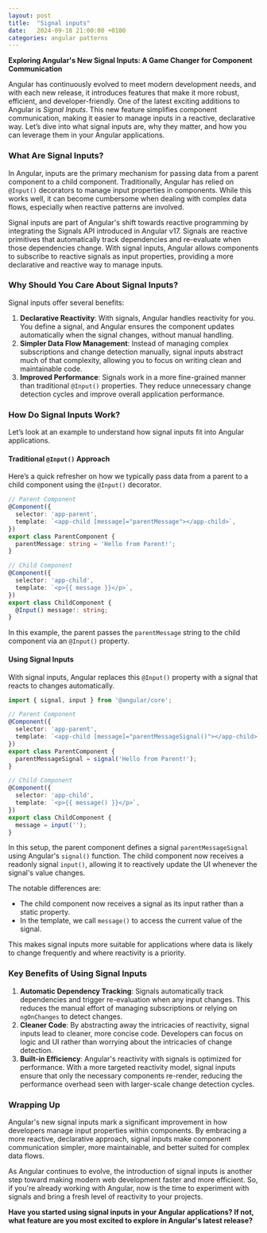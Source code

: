 ```yaml
---
layout: post
title:  "Signal inputs"
date:   2024-09-18 21:00:00 +0100
categories: angular patterns
---
```


**Exploring Angular's New Signal Inputs: A Game Changer for Component Communication**

Angular has continuously evolved to meet modern development needs, and with each new release, it introduces features that make it more robust, efficient, and developer-friendly. One of the latest exciting additions to Angular is *Signal Inputs*. This new feature simplifies component communication, making it easier to manage inputs in a reactive, declarative way. Let’s dive into what signal inputs are, why they matter, and how you can leverage them in your Angular applications.

### What Are Signal Inputs?

In Angular, inputs are the primary mechanism for passing data from a parent component to a child component. Traditionally, Angular has relied on `@Input()` decorators to manage input properties in components. While this works well, it can become cumbersome when dealing with complex data flows, especially when reactive patterns are involved.

Signal inputs are part of Angular's shift towards reactive programming by integrating the Signals API introduced in Angular v17. Signals are reactive primitives that automatically track dependencies and re-evaluate when those dependencies change. With signal inputs, Angular allows components to subscribe to reactive signals as input properties, providing a more declarative and reactive way to manage inputs.

### Why Should You Care About Signal Inputs?

Signal inputs offer several benefits:
1. **Declarative Reactivity**: With signals, Angular handles reactivity for you. You define a signal, and Angular ensures the component updates automatically when the signal changes, without manual handling.
2. **Simpler Data Flow Management**: Instead of managing complex subscriptions and change detection manually, signal inputs abstract much of that complexity, allowing you to focus on writing clean and maintainable code.
3. **Improved Performance**: Signals work in a more fine-grained manner than traditional `@Input()` properties. They reduce unnecessary change detection cycles and improve overall application performance.

### How Do Signal Inputs Work?

Let’s look at an example to understand how signal inputs fit into Angular applications.

#### Traditional `@Input()` Approach

Here’s a quick refresher on how we typically pass data from a parent to a child component using the `@Input()` decorator.

```typescript
// Parent Component
@Component({
  selector: 'app-parent',
  template: `<app-child [message]="parentMessage"></app-child>`,
})
export class ParentComponent {
  parentMessage: string = 'Hello from Parent!';
}

// Child Component
@Component({
  selector: 'app-child',
  template: `<p>{{ message }}</p>`,
})
export class ChildComponent {
  @Input() message!: string;
}
```

In this example, the parent passes the `parentMessage` string to the child component via an `@Input()` property.

#### Using Signal Inputs

With signal inputs, Angular replaces this `@Input()` property with a signal that reacts to changes automatically.

```typescript
import { signal, input } from '@angular/core';

// Parent Component
@Component({
  selector: 'app-parent',
  template: `<app-child [message]="parentMessageSignal()"></app-child>`,
})
export class ParentComponent {
  parentMessageSignal = signal('Hello from Parent!');
}

// Child Component
@Component({
  selector: 'app-child',
  template: `<p>{{ message() }}</p>`,
})
export class ChildComponent {
  message = input('');
}
```

In this setup, the parent component defines a signal `parentMessageSignal` using Angular's `signal()` function. The child component now receives a readonly signal `input()`, allowing it to reactively update the UI whenever the signal's value changes.

The notable differences are:
- The child component now receives a signal as its input rather than a static property.
- In the template, we call `message()` to access the current value of the signal.

This makes signal inputs more suitable for applications where data is likely to change frequently and where reactivity is a priority.

### Key Benefits of Using Signal Inputs

1. **Automatic Dependency Tracking**: Signals automatically track dependencies and trigger re-evaluation when any input changes. This reduces the manual effort of managing subscriptions or relying on `ngOnChanges` to detect changes.
2. **Cleaner Code**: By abstracting away the intricacies of reactivity, signal inputs lead to cleaner, more concise code. Developers can focus on logic and UI rather than worrying about the intricacies of change detection.
3. **Built-in Efficiency**: Angular's reactivity with signals is optimized for performance. With a more targeted reactivity model, signal inputs ensure that only the necessary components re-render, reducing the performance overhead seen with larger-scale change detection cycles.

### Wrapping Up

Angular's new signal inputs mark a significant improvement in how developers manage input properties within components. By embracing a more reactive, declarative approach, signal inputs make component communication simpler, more maintainable, and better suited for complex data flows.

As Angular continues to evolve, the introduction of signal inputs is another step toward making modern web development faster and more efficient. So, if you're already working with Angular, now is the time to experiment with signals and bring a fresh level of reactivity to your projects.

**Have you started using signal inputs in your Angular applications? If not, what feature are you most excited to explore in Angular's latest release?**